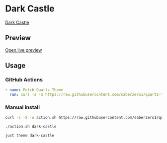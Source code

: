 # Dark Castle

[Dark Castle](https://github.com/scottgriv)

## Preview

[Open live preview](https://quartz-themes.github.io/dark-castle/)

## Usage

### GitHub Actions

```yaml
- name: Fetch Quartz Theme
  run: curl -s -S https://raw.githubusercontent.com/saberzero1/quartz-themes/master/action.sh | bash -s -- dark-castle
```

### Manual install

```bash
curl -s -S -o action.sh https://raw.githubusercontent.com/saberzero1/quartz-themes/master/action.sh

./action.sh dark-castle
```

```bash
just theme dark-castle
```
